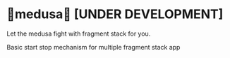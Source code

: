 # 🐍medusa🐍 [UNDER DEVELOPMENT]
Let the medusa fight with fragment stack for you.

Basic start stop mechanism for multiple fragment stack app
